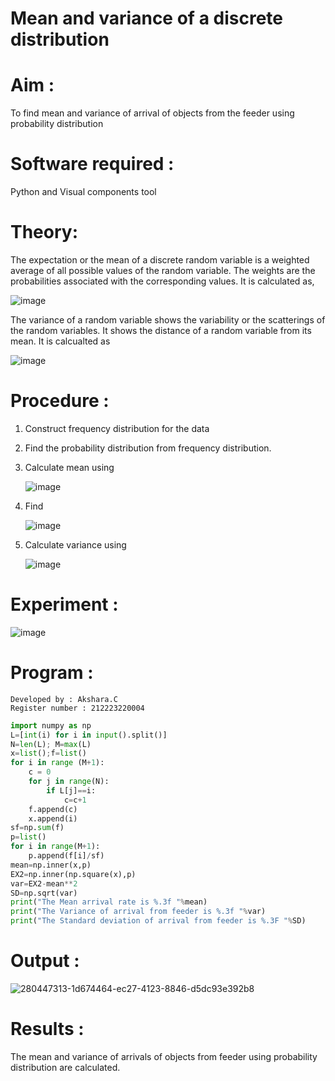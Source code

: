 #  Mean and variance of a discrete  distribution


# Aim : 

To find mean and variance of arrival of objects from the feeder using probability distribution


# Software required :  

Python and Visual components tool

# Theory:

The expectation or the mean of a discrete random variable is a weighted average of all possible
values of the random variable. The weights are the probabilities associated with the corresponding values. 
It is calculated as,

![image](https://user-images.githubusercontent.com/103921593/192938463-e34177f4-f188-48a0-bda2-8f6d1d660ed2.png)

The variance of a random variable shows the variability or the scatterings of the random variables.
It shows the distance of a random variable from its mean. It is calcualted as

![image](https://user-images.githubusercontent.com/103921593/192938695-99fedc01-34d5-4d36-84df-5880e766ed0c.png)


# Procedure :

1. Construct frequency distribution for the data

2. Find the  probability distribution from frequency distribution.

3. Calculate mean using 
   
   ![image](https://user-images.githubusercontent.com/103921593/192940431-03b81777-c54d-4286-b4f4-82dfe7666b4c.png)

4. Find  
   
      ![image](https://user-images.githubusercontent.com/103921593/192940255-2d9dd746-6875-4a6d-877b-6da6cdb96ab1.png)

5.  Calculate variance using 
  
      ![image](https://user-images.githubusercontent.com/103921593/192942852-913550a9-fabe-4a55-b956-0487b18bbd97.png)


# Experiment :

![image](https://user-images.githubusercontent.com/103921593/229993174-5b67e57e-3e01-4ac4-9f83-410a932b22bf.png)

# Program :
```
Developed by : Akshara.C
Register number : 212223220004
```
```py
import numpy as np
L=[int(i) for i in input().split()]
N=len(L); M=max(L) 
x=list();f=list()
for i in range (M+1):
    c = 0
    for j in range(N):
        if L[j]==i:
            c=c+1
    f.append(c)
    x.append(i)
sf=np.sum(f)
p=list()
for i in range(M+1):
    p.append(f[i]/sf) 
mean=np.inner(x,p)
EX2=np.inner(np.square(x),p)
var=EX2-mean**2 
SD=np.sqrt(var)
print("The Mean arrival rate is %.3f "%mean)
print("The Variance of arrival from feeder is %.3f "%var) 
print("The Standard deviation of arrival from feeder is %.3F "%SD)
```


# Output : 
![280447313-1d674464-ec27-4123-8846-d5dc93e392b8](https://github.com/PriyankaAnnadurai/Mean-and-Variance/assets/118351569/5a449b5e-3388-4ed4-b502-d53c756f6242)

# Results :
The mean and variance of arrivals of objects from feeder using probability distribution are calculated.

